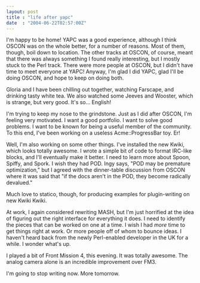 ```yaml
---
layout: post
title : "life after yapc"
date  : "2004-06-22T02:57:00Z"
---
```

I'm happy to be home!  YAPC was a good experience, although I think OSCON was on the whole better, for a number of reasons.  Most of them, though, boil down to location.  The other tracks at OSCON, of course, meant that there was always something I found really interesting, but I mostly stuck to the Perl track. There were more people at OSCON, but I didn't have time to meet everyone at YAPC!  Anyway, I'm glad I did YAPC, glad I'll be doing OSCON, and hope to keep on doing both.

Gloria and I have been chilling out together, watching Farscape, and drinking tasty white tea.  We also watched some Jeeves and Wooster, which is strange, but very good.  It's so... English!

I'm trying to keep my nose to the grindstone.  Just as I did after OSCON, I'm feeling very motivated.  I want a good portfolio.  I want to solve good problems.  I want to be known for being a useful member of the community.  To this end, I've been working on a useless Acme::ProgressBar toy.  Er!

Well, I'm also working on some other things.  I've installed the new Kwiki, which looks totally awesome.  I wrote a simple bit of code to format IRC-like blocks, and I'll eventually make it better.  I need to learn more about Spoon, Spiffy, and Spork.  I wish they had POD.  Ingy says, "POD may be premature optimization," but I agreed with the dinner-table discussion from OSCON where it was said that "if the docs aren't in the POD, they become radically devalued."

Much love to statico, though, for producing examples for plugin-writing on new Kwiki Kwiki.

At work, I again considered rewriting MASH, but I'm just horrified at the idea of figuring out the right interface for everything it does.  I need to identify the pieces that can be worked on one at a time.  I wish I had <em>more</em> time to get things right at work.  Or more people off of whom to bounce ideas. I haven't heard back from the newly Perl-enabled developer in the UK for a while.  I wonder what's up.

I played a bit of Front Mission 4, this evening.  It was totally awesome.  The analog camera alone is an incredible improvement over FM3.

I'm going to stop writing now.  More tomorrow.


